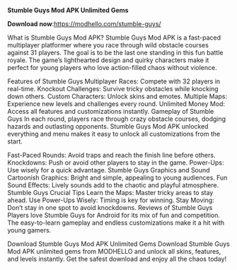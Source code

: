 **Stumble Guys Mod APK Unlimited Gems**

**Download now**:https://modhello.com/stumble-guys/

What is Stumble Guys Mod APK?
Stumble Guys Mod APK is a fast-paced multiplayer platformer where you race through wild obstacle courses against 31 players. The goal is to be the last one standing in this fun battle royale. The game’s lighthearted design and quirky characters make it perfect for young players who love action-filled chaos without violence.

Features of Stumble Guys
Multiplayer Races: Compete with 32 players in real-time.
Knockout Challenges: Survive tricky obstacles while knocking down others.
Custom Characters: Unlock skins and emotes.
Multiple Maps: Experience new levels and challenges every round.
Unlimited Money Mod: Access all features and customizations instantly.
Gameplay of Stumble Guys
In each round, players race through crazy obstacle courses, dodging hazards and outlasting opponents. Stumble Guys Mod APK unlocked everything and menu makes it easy to unlock all customizations from the start.

Fast-Paced Rounds: Avoid traps and reach the finish line before others.
Knockdowns: Push or avoid other players to stay in the game.
Power-Ups: Use wisely for a quick advantage.
Stumble Guys Graphics and Sound
Cartoonish Graphics: Bright and simple, appealing to young audiences.
Fun Sound Effects: Lively sounds add to the chaotic and playful atmosphere.
Stumble Guys Crucial Tips
Learn the Maps: Master tricky areas to stay ahead.
Use Power-Ups Wisely: Timing is key for winning.
Stay Moving: Don’t stay in one spot to avoid knockdowns.
Reviews of Stumble Guys
Players love Stumble Guys for Android for its mix of fun and competition. The easy-to-learn gameplay and endless customizations make it a hit with young gamers.

Download Stumble Guys Mod APK Unlimited Gems
Download Stumble Guys Mod APK unlimited gems from MODHELLO and unlock all skins, features, and levels instantly. Get the safest download and enjoy all the chaos today!






